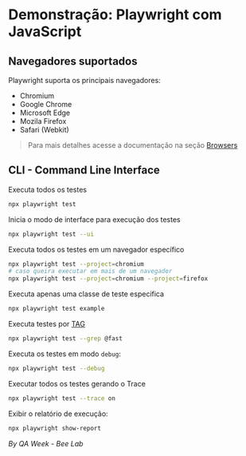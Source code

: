 # Demonstração: Playwright com JavaScript


## Navegadores suportados

Playwright suporta os principais navegadores:

- Chromium
- Google Chrome
- Microsoft Edge
- Mozila Firefox
- Safari (Webkit)

> Para mais detalhes acesse a documentação na seção [Browsers](https://playwright.dev/docs/browsers)

## CLI - Command Line Interface

Executa todos os testes

```sh
npx playwright test
```

Inicia o modo de interface para execução dos testes

```sh
npx playwright test --ui
```

Executa todos os testes em um navegador específico

```sh
npx playwright test --project=chromium
# caso queira executar em mais de um navegador
npx playwright test --project=chromium --project=firefox
```

Executa apenas uma classe de teste especifica

```sh
npx playwright test example
```

Executa testes por [TAG](https://playwright.dev/docs/test-annotations#tag-tests)

```sh
npx playwright test --grep @fast
```

Executa os testes em modo `debug`:

```sh
npx playwright test --debug
```

Executar todos os testes gerando o Trace

```sh
npx playwright test --trace on
```

Exibir o relatório de execução:

```sh
npx playwright show-report
```
*By QA Week - Bee Lab*
